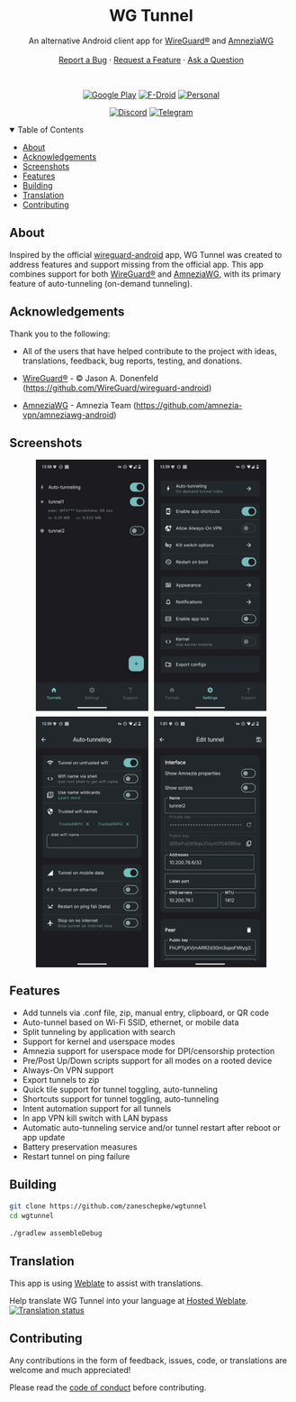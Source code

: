 <h1 align="center">
WG Tunnel
</h1>

<div align="center">

  An alternative Android client app for [WireGuard®](https://www.wireguard.com/)
and [AmneziaWG](https://docs.amnezia.org/documentation/amnezia-wg/)
  <br />
  <br />
  <a href="https://github.com/zaneschepke/wgtunnel/issues/new?assignees=zaneschepke&labels=bug&projects=&template=bug_report.md&title=%5BBUG%5D+-+Problem+with+app">Report a Bug</a>
  ·
  <a href="https://github.com/zaneschepke/wgtunnel/issues/new?assignees=zaneschepke&labels=enhancement&projects=&template=feature_request.md&title=%5BFEATURE%5D+-+New+feature+request">Request a Feature</a>
  ·
  <a href="https://github.com/zaneschepke/wgtunnel/discussions">Ask a Question</a>

</div>

<br/>

<div align="center">

[![Google Play](https://img.shields.io/badge/Google_Play-414141?style=for-the-badge&logo=google-play&logoColor=white)](https://play.google.com/store/apps/details?id=com.zaneschepke.wireguardautotunnel)
[![F-Droid](https://img.shields.io/static/v1?style=for-the-badge&message=F-Droid&color=1976D2&logo=F-Droid&logoColor=FFFFFF&label=)](https://f-droid.org/packages/com.zaneschepke.wireguardautotunnel/)
[![Personal](https://img.shields.io/static/v1?style=for-the-badge&message=Personal&color=1976D2&logo=F-Droid&logoColor=FFFFFF&label=)](https://github.com/zaneschepke/fdroid)

</div>

<div align="center">

[![Discord](https://img.shields.io/badge/Discord-%235865F2.svg?style=for-the-badge&logo=discord&logoColor=white)](https://discord.gg/rbRRNh6H7V)
[![Telegram](https://img.shields.io/badge/Telegram-2CA5E0?style=for-the-badge&logo=telegram&logoColor=white)](https://t.me/wgtunnel)

</div>

<details open="open">
<summary>Table of Contents</summary>

- [About](#about)
- [Acknowledgements](#acknowledgements)
- [Screenshots](#screenshots)
- [Features](#features)
- [Building](#building)
- [Translation](#translation)
- [Contributing](#contributing)

</details>

<div style="text-align: left;">

## About
Inspired by the official [wireguard-android](https://github.com/WireGuard/wireguard-android) app, WG Tunnel was created to address features and support missing from the official app. This app combines support for both [WireGuard®](https://www.wireguard.com/)
and [AmneziaWG](https://docs.amnezia.org/documentation/amnezia-wg/), with its primary feature of auto-tunneling (on-demand tunneling).

</div>

<div style="text-align: left;">

## Acknowledgements

Thank you to the following:

- All of the users that have helped contribute to the project with ideas, translations, feedback, bug reports, testing, and donations.
- [WireGuard®](https://www.wireguard.com/) - © Jason A. Donenfeld (https://github.com/WireGuard/wireguard-android)

- [AmneziaWG](https://docs.amnezia.org/documentation/amnezia-wg/) - Amnezia Team (https://github.com/amnezia-vpn/amneziawg-android)

## Screenshots

</div>
<div style="display: flex; flex-wrap: wrap; justify-content: center; gap: 10px;">
 <img label="Main" src="fastlane/metadata/android/en-US/images/phoneScreenshots/main_screen.png" width="200" />
 <img label="Settings" src="fastlane/metadata/android/en-US/images/phoneScreenshots/settings_screen.png" width="200" />
  <img label="Auto" src="fastlane/metadata/android/en-US/images/phoneScreenshots/auto_screen.png" width="200" />
  <img label="Config" src="fastlane/metadata/android/en-US/images/phoneScreenshots/config_screen.png" width="200" />
</div>

<div style="text-align: left;">

## Features

* Add tunnels via .conf file, zip, manual entry, clipboard, or QR code
* Auto-tunnel based on Wi-Fi SSID, ethernet, or mobile data
* Split tunneling by application with search
* Support for kernel and userspace modes
* Amnezia support for userspace mode for DPI/censorship protection
* Pre/Post Up/Down scripts support for all modes on a rooted device
* Always-On VPN support
* Export tunnels to zip
* Quick tile support for tunnel toggling, auto-tunneling
* Shortcuts support for tunnel toggling, auto-tunneling
* Intent automation support for all tunnels
* In app VPN kill switch with LAN bypass
* Automatic auto-tunneling service and/or tunnel restart after reboot or app update
* Battery preservation measures
* Restart tunnel on ping failure

## Building

```sh
git clone https://github.com/zaneschepke/wgtunnel
cd wgtunnel
```

```sh
./gradlew assembleDebug
```

## Translation

This app is using [Weblate](https://weblate.org) to assist with translations.

Help translate WG Tunnel into your language
at [Hosted Weblate](https://hosted.weblate.org/engage/wg-tunnel/).\
[![Translation status](https://hosted.weblate.org/widgets/wg-tunnel/-/multi-auto.svg)](https://hosted.weblate.org/engage/wg-tunnel/)

## Contributing

Any contributions in the form of feedback, issues, code, or translations are welcome and much
appreciated!

Please read
the [code of conduct](https://github.com/zaneschepke/wgtunnel?tab=coc-ov-file#contributor-code-of-conduct)
before contributing.
